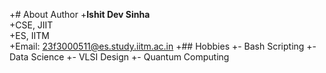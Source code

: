 +# About Author
+**Ishit Dev Sinha** <br>
+CSE, JIIT <br>
+ES, IITM <br>
+Email: 23f3000511@es.study.iitm.ac.in
+## Hobbies
+- Bash Scripting
+- Data Science
+- VLSI Design
+- Quantum Computing
